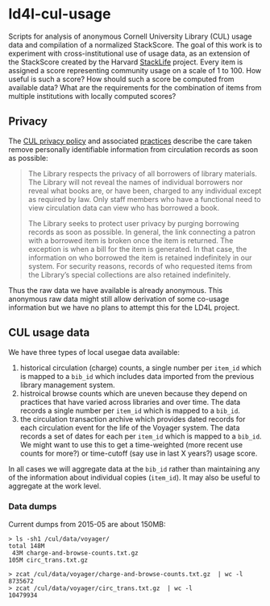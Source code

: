 # ld4l-cul-usage

Scripts for analysis of anonymous Cornell University Library (CUL) usage data and compilation of a normalized StackScore. The goal of this work is to experiment with cross-institutional use of usage data, as an extension of the StackScore created by the Harvard [StackLife](http://stacklife.harvard.edu/) project. Every item is assigned a score representing community usage on a scale of 1 to 100. How useful is such a score? How should such a score be computed from available data? What are the requirements for the combination of items from multiple institutions with locally computed scores?

## Privacy

The [CUL privacy policy](https://www.library.cornell.edu/privacy) and associated [practices](https://www.library.cornell.edu/practices) describe the care taken remove personally identifiable information from circulation records as soon as possible:

> The Library respects the privacy of all borrowers of library materials. The Library will not reveal the names of individual borrowers nor reveal what books are, or have been, charged to any individual except as required by law.  Only staff members who have a functional need to view circulation data can view who has borrowed a book.
> 
> The Library seeks to protect user privacy by purging borrowing records as soon as possible.  In general, the link connecting a patron with a borrowed item is broken once the item is returned.  The exception is when a bill for the item is generated.  In that case, the information on who borrowed the item is retained indefinitely in our system.  For security reasons, records of who requested items from the Library’s special collections are also retained indefinitely.

Thus the raw data we have available is already anonymous. This anonymous raw data might still allow derivation of some co-usage information but we have no plans to attempt this for the LD4L project.

## CUL usage data

We have three types of local usegae data available:

  1. historical circulation (charge) counts, a single number per `item_id` which is mapped to a `bib_id` which includes data imported from the previous library management system.
  2. histroical browse counts which are uneven because they depend on practices that have varied across libraries and over time. The data records a single number per `item_id` which is mapped to a `bib_id`.
  3. the circulation transaction archive which provides dated records for each circulation event for the life of the Voyager system. The data records a set of dates for each per `item_id` which is mapped to a `bib_id`. We might want to use this to get a time-weighted (more recent use counts for more?) or time-cutoff (say use in last X years?) usage score.

In all cases we will aggregate data at the `bib_id` rather than maintaining any of the information about individual copies (`item_id`). It may also be useful to aggregate at the work level.

### Data dumps

Current dumps from 2015-05 are about 150MB:

```
> ls -sh1 /cul/data/voyager/
total 148M
 43M charge-and-browse-counts.txt.gz
105M circ_trans.txt.gz

> zcat /cul/data/voyager/charge-and-browse-counts.txt.gz  | wc -l
8735672
> zcat /cul/data/voyager/circ_trans.txt.gz  | wc -l
10479934
```

